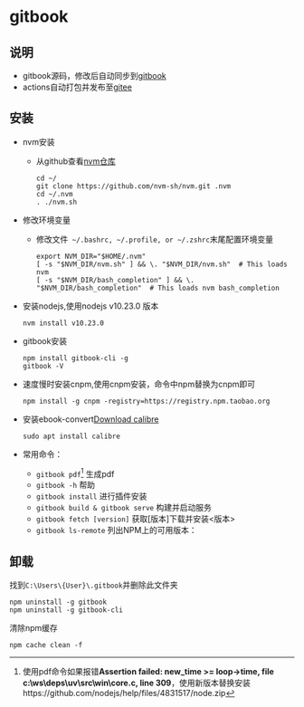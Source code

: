 # gitbook

## 说明
- gitbook源码，修改后自动同步到[gitbook](https://wsj0051.gitbok.io)
- actions自动打包并发布至[gitee](https://wsj0051.gitee.io)

## 安装

+ nvm安装
  - 从github查看[nvm仓库](https://github.com/nvm-sh/nvm)

    ```
    cd ~/
    git clone https://github.com/nvm-sh/nvm.git .nvm
    cd ~/.nvm
    . ./nvm.sh
    ```
+ 修改环境变量
  - 修改文件` ~/.bashrc, ~/.profile, or ~/.zshrc`末尾配置环境变量

    ```
    export NVM_DIR="$HOME/.nvm"
    [ -s "$NVM_DIR/nvm.sh" ] && \. "$NVM_DIR/nvm.sh"  # This loads nvm
    [ -s "$NVM_DIR/bash_completion" ] && \. "$NVM_DIR/bash_completion"  # This loads nvm bash_completion

    ```
+ 安装nodejs,使用nodejs v10.23.0 版本
    ```
    nvm install v10.23.0
    ```
+ gitbook安装
    ```
    npm install gitbook-cli -g
    gitbook -V
    ```
+ 速度慢时安装cnpm,使用cnpm安装，命令中npm替换为cnpm即可
    ```
    npm install -g cnpm -registry=https://registry.npm.taobao.org
    ```
+ 安装ebook-convert[Download calibre](https://calibre-ebook.com/download)
    ```
    sudo apt install calibre
    ```
  
+ 常用命令：
  - `gitbook pdf`[^1] 生成pdf
  - `gitbook -h` 帮助
  - `gitbook install` 进行插件安装
  - `gitbook build & gitbook serve` 构建并启动服务
  - `gitbook fetch [version]` 获取[版本]下载并安装<版本>
  - `gitbook ls-remote` 列出NPM上的可用版本：

## 卸载
找到`C:\Users\{User}\.gitbook`并删除此文件夹
```
npm uninstall -g gitbook
npm uninstall -g gitbook-cli
```
清除npm缓存
```
npm cache clean -f
```

[^1]: 使用pdf命令如果报错**Assertion failed: new_time >= loop->time, file c:\ws\deps\uv\src\win\core.c, line 309**，使用新版本替换安装https://github.com/nodejs/help/files/4831517/node.zip

